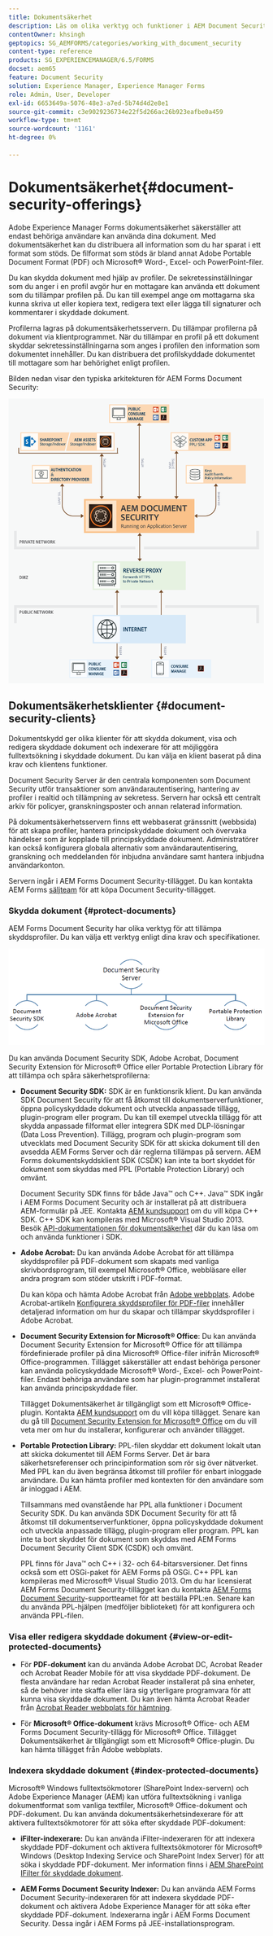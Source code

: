 ```yaml
---
title: Dokumentsäkerhet
description: Läs om olika verktyg och funktioner i AEM Document Security.
contentOwner: khsingh
geptopics: SG_AEMFORMS/categories/working_with_document_security
content-type: reference
products: SG_EXPERIENCEMANAGER/6.5/FORMS
docset: aem65
feature: Document Security
solution: Experience Manager, Experience Manager Forms
role: Admin, User, Developer
exl-id: 6653649a-5076-48e3-a7ed-5b74d4d2e8e1
source-git-commit: c3e9029236734e22f5d266ac26b923eafbe0a459
workflow-type: tm+mt
source-wordcount: '1161'
ht-degree: 0%

---
```


# Dokumentsäkerhet{#document-security-offerings}

Adobe Experience Manager Forms dokumentsäkerhet säkerställer att endast behöriga användare kan använda dina dokument. Med dokumentsäkerhet kan du distribuera all information som du har sparat i ett format som stöds. De filformat som stöds är bland annat Adobe Portable Document Format (PDF) och Microsoft® Word-, Excel- och PowerPoint-filer.

Du kan skydda dokument med hjälp av profiler. De sekretessinställningar som du anger i en profil avgör hur en mottagare kan använda ett dokument som du tillämpar profilen på. Du kan till exempel ange om mottagarna ska kunna skriva ut eller kopiera text, redigera text eller lägga till signaturer och kommentarer i skyddade dokument.

Profilerna lagras på dokumentsäkerhetsservern. Du tillämpar profilerna på dokument via klientprogrammet. När du tillämpar en profil på ett dokument skyddar sekretessinställningarna som anges i profilen den information som dokumentet innehåller. Du kan distribuera det profilskyddade dokumentet till mottagare som har behörighet enligt profilen.

Bilden nedan visar den typiska arkitekturen för AEM Forms Document Security:

![Dokumentsäkerhet - rekommenderad arkitektur](do-not-localize/document_security_architecture.png)

## Dokumentsäkerhetsklienter {#document-security-clients}

Dokumentskydd ger olika klienter för att skydda dokument, visa och redigera skyddade dokument och indexerare för att möjliggöra fulltextsökning i skyddade dokument. Du kan välja en klient baserat på dina krav och klientens funktioner.

Document Security Server är den centrala komponenten som Document Security utför transaktioner som användarautentisering, hantering av profiler i realtid och tillämpning av sekretess. Servern har också ett centralt arkiv för policyer, granskningsposter och annan relaterad information.

På dokumentsäkerhetsservern finns ett webbaserat gränssnitt (webbsida) för att skapa profiler, hantera principskyddade dokument och övervaka händelser som är kopplade till principskyddade dokument. Administratörer kan också konfigurera globala alternativ som användarautentisering, granskning och meddelanden för inbjudna användare samt hantera inbjudna användarkonton.

Servern ingår i AEM Forms Document Security-tillägget. Du kan kontakta AEM Forms [säljteam](https://business.adobe.com/request-consultation/experience-cloud.html?s_osc=70114000002JNwKAAW&amp;s_iid=70114000002JHs3AAG) för att köpa Document Security-tillägget.

### Skydda dokument {#protect-documents}

AEM Forms Document Security har olika verktyg för att tillämpa skyddsprofiler. Du kan välja ett verktyg enligt dina krav och specifikationer.

![dokumentsäkerhetserbjudanden](assets/document-security-offerings.png)

Du kan använda Document Security SDK, Adobe Acrobat, Document Security Extension för Microsoft® Office eller Portable Protection Library för att tillämpa och spåra säkerhetsprofilerna:

* **Document Security SDK:** SDK är en funktionsrik klient. Du kan använda SDK Document Security för att få åtkomst till dokumentserverfunktioner, öppna policyskyddade dokument och utveckla anpassade tillägg, plugin-program eller program. Du kan till exempel utveckla tillägg för att skydda anpassade filformat eller integrera SDK med DLP-lösningar (Data Loss Prevention). Tillägg, program och plugin-program som utvecklats med Document Security SDK för att skicka dokument till den avsedda AEM Forms Server och där reglerna tillämpas på servern. AEM Forms dokumentskyddsklient SDK (CSDK) kan inte ta bort skyddet för dokument som skyddas med PPL (Portable Protection Library) och omvänt.

  Document Security SDK finns för både Java™ och C++. Java™ SDK ingår i AEM Forms Document Security och är installerat på att distribuera AEM-formulär på JEE. Kontakta [AEM kundsupport](https://experienceleague.adobe.com/?support-solution=General&amp;support-tab=home#support) om du vill köpa C++ SDK. C++ SDK kan kompileras med Microsoft® Visual Studio 2013. Besök [API-dokumentationen för dokumentsäkerhet](https://help.adobe.com/en_US/livecycle/11.0/Services/WS92d06802c76abadb76c48dfe12dbeb3e281-7ff0.2.html) där du kan läsa om och använda funktioner i SDK.

* **Adobe Acrobat:** Du kan använda Adobe Acrobat för att tillämpa skyddsprofiler på PDF-dokument som skapats med vanliga skrivbordsprogram, till exempel Microsoft® Office, webbläsare eller andra program som stöder utskrift i PDF-format.

  Du kan köpa och hämta Adobe Acrobat från [Adobe webbplats](https://www.adobe.com/acrobat/free-trial-download.html). Adobe Acrobat-artikeln [Konfigurera skyddsprofiler för PDF-filer](https://helpx.adobe.com/acrobat/using/setting-security-policies-pdfs.html) innehåller detaljerad information om hur du skapar och tillämpar skyddsprofiler i Adobe Acrobat.

* **Document Security Extension for Microsoft® Office**: Du kan använda Document Security Extension for Microsoft® Office för att tillämpa fördefinierade profiler på dina Microsoft® Office-filer inifrån Microsoft® Office-programmen. Tillägget säkerställer att endast behöriga personer kan använda policyskyddade Microsoft® Word-, Excel- och PowerPoint-filer. Endast behöriga användare som har plugin-programmet installerat kan använda principskyddade filer.

  Tillägget Dokumentsäkerhet är tillgängligt som ett Microsoft® Office-plugin. Kontakta [AEM kundsupport](https://helpx.adobe.com/ca/marketing-cloud/contact-support.html) om du vill köpa tillägget. Senare kan du gå till [Document Security Extension for Microsoft® Office](https://experienceleague.adobe.com/docs/experience-manager-document-security/using/download-installer.html?lang=en) om du vill veta mer om hur du installerar, konfigurerar och använder tillägget.

* **Portable Protection Library:** PPL-filen skyddar ett dokument lokalt utan att skicka dokumentet till AEM Forms Server. Det är bara säkerhetsreferenser och principinformation som rör sig över nätverket. Med PPL kan du även begränsa åtkomst till profiler för enbart inloggade användare. Du kan hämta profiler med kontexten för den användare som är inloggad i AEM.

  Tillsammans med ovanstående har PPL alla funktioner i Document Security SDK. Du kan använda SDK Document Security för att få åtkomst till dokumentserverfunktioner, öppna policyskyddade dokument och utveckla anpassade tillägg, plugin-program eller program. PPL kan inte ta bort skyddet för dokument som skyddas med AEM Forms Document Security Client SDK (CSDK) och omvänt.

  PPL finns för Java™ och C++ i 32- och 64-bitarsversioner. Det finns också som ett OSGi-paket för AEM Forms på OSGi. C++ PPL kan kompileras med Microsoft® Visual Studio 2013. Om du har licensierat AEM Forms Document Security-tillägget kan du kontakta [AEM Forms Document Security](https://experienceleague.adobe.com/?support-solution=General&amp;support-tab=home#support)-supportteamet för att beställa PPL:en. Senare kan du använda PPL-hjälpen (medföljer biblioteket) för att konfigurera och använda PPL-filen.

### Visa eller redigera skyddade dokument {#view-or-edit-protected-documents}

* För **PDF-dokument** kan du använda Adobe Acrobat DC, Acrobat Reader och Acrobat Reader Mobile för att visa skyddade PDF-dokument. De flesta användare har redan Acrobat Reader installerat på sina enheter, så de behöver inte skaffa eller lära sig ytterligare programvara för att kunna visa skyddade dokument. Du kan även hämta Acrobat Reader från [Acrobat Reader webbplats för hämtning](https://get.adobe.com/reader/).

* För **Microsoft® Office-dokument** krävs Microsoft® Office- och AEM Forms Document Security-tillägg för Microsoft® Office. Tillägget Dokumentsäkerhet är tillgängligt som ett Microsoft® Office-plugin. Du kan hämta tillägget från Adobe webbplats.

### Indexera skyddade dokument {#index-protected-documents}

Microsoft® Windows fulltextsökmotorer (SharePoint Index-servern) och Adobe Experience Manager (AEM) kan utföra fulltextsökning i vanliga dokumentformat som vanliga textfiler, Microsoft® Office-dokument och PDF-dokument. Du kan använda dokumentsäkerhetsindexerare för att aktivera fulltextsökmotorer för att söka efter skyddade PDF-dokument:

* **iFilter-indexerare:** Du kan använda iFilter-indexeraren för att indexera skyddade PDF-dokument och aktivera fulltextsökmotorer för Microsoft® Windows (Desktop Indexing Service och SharePoint Index Server) för att söka i skyddade PDF-dokument. Mer information finns i [AEM SharePoint IFilter för skyddade dokument](assets/sharepoint-ifilter-doc-security.pdf).

* **AEM Forms Document Security Indexer:** Du kan använda AEM Forms Document Security-indexeraren för att indexera skyddade PDF-dokument och aktivera Adobe Experience Manager för att söka efter skyddade PDF-dokument. Indexerarna ingår i AEM Forms Document Security. Dessa ingår i AEM Forms på JEE-installationsprogram.
